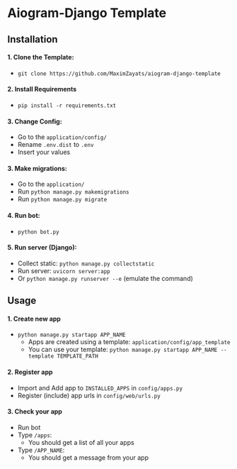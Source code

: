 # Aiogram-Django Template

## Installation

#### 1. Clone the Template:
   * `git clone https://github.com/MaximZayats/aiogram-django-template`

#### 2. Install Requirements 
   * `pip install -r requirements.txt`

#### 3. Change Config:
   * Go to the `application/config/`
   * Rename `.env.dist` to `.env`
   * Insert your values

#### 3. Make migrations:
   * Go to the `application/`
   * Run `python manage.py makemigrations`
   * Run `python manage.py migrate`
   
#### 4. Run bot:
   * `python bot.py`   

#### 5. Run server (Django):
   * Collect static: `python manage.py collectstatic`
   * Run server: `uvicorn server:app`
   * Or `python manage.py runserver --e` (emulate the command)


## Usage

#### 1. Create new app
   * `python manage.py startapp APP_NAME`
      * Apps are created using a template: `application/config/app_template`
      * You can use your template: `python manage.py startapp APP_NAME --template TEMPLATE_PATH`
   
#### 2. Register app
   * Import and Add app to `INSTALLED_APPS` in `config/apps.py`
   * Register (include) app urls in `config/web/urls.py`   

#### 3. Check your app
   * Run bot
   * Type `/apps`:
      * You should get a list of all your apps
   * Type `/APP_NAME`:
      * You should get a message from your app
